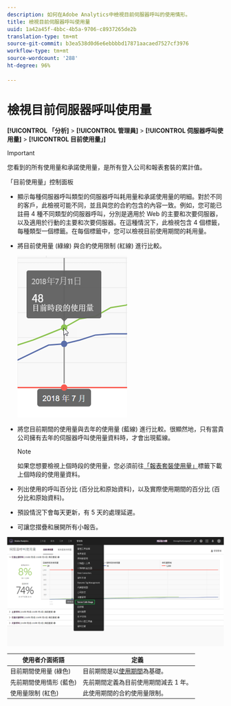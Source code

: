 ```yaml
---
description: 如何在Adobe Analytics中檢視目前伺服器呼叫的使用情形。
title: 檢視目前伺服器呼叫使用量
uuid: 1a42a45f-4bbc-4b5a-9706-c8937265de2b
translation-type: tm+mt
source-git-commit: b3ea538d0d6e6ebbbbd17871aacaed7527cf3976
workflow-type: tm+mt
source-wordcount: '288'
ht-degree: 96%

---
```



# 檢視目前伺服器呼叫使用量

**[!UICONTROL 「分析]** > **[!UICONTROL 管理員]** > **[!UICONTROL 伺服器呼叫使用量]** > **[!UICONTROL 目前使用量」]**

>[!IMPORTANT]
>
>您看到的所有使用量和承諾使用量，是所有登入公司和報表套裝的累計值。

「目前使用量」控制面板

* 顯示每種伺服器呼叫類型的伺服器呼叫耗用量和承諾使用量的明細。對於不同的客戶，此檢視可能不同，並且與您的合約包含的內容一致。例如，您可能已註冊 4 種不同類型的伺服器呼叫，分別是適用於 Web 的主要和次要伺服器，以及適用於行動的主要和次要伺服器。在這種情況下，此檢視包含 4 個標籤，每種類型一個標籤。在每個標籤中，您可以檢視目前使用期間的耗用量。
* 將目前使用量 (綠線) 與合約使用限制 (紅線) 進行比較。

   ![](assets/current_period.png)

* 將您目前期間的使用量與去年的使用量 (藍線) 進行比較。很顯然地，只有當貴公司擁有去年的伺服器呼叫使用量資料時，才會出現藍線。

   >[!NOTE]
   >
   > 如果您想要檢視上個時段的使用量，您必須前往[「報表套裝使用量」](/help/admin/c-server-call-usage/report-suite-usage.md)標籤下載上個時段的使用量資料。

* 列出使用的呼叫百分比 (百分比和原始資料)，以及實際使用期間的百分比 (百分比和原始資料)。
* 預設情況下會每天更新，有 5 天的處理延遲。
* 可讓您摺疊和展開所有小報告。

![](assets/server_call_dashboard.png)

| 使用者介面術語 | 定義 |
| --- | --- |
| 目前期間使用量 (綠色) | 目前期間是以[使用期間](/help/admin/c-server-call-usage/overage-overview.md)為基礎。 |
| 先前期間使用情形 (藍色) | 先前期間定義為目前使用期間減去 1 年。 |
| 使用量限制 (紅色) | 此使用期間的合約使用量限制。 |
